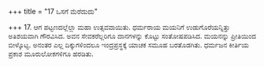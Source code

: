 +++
title = "17 ಒಸಗೆ ಮೆರೆದುದು"

+++
17. ಆಗ ಪಟ್ಟಣದಲ್ಲೆಲ್ಲಾ ಮಹಾ ಉತ್ಸವವಾಯಿತು. ಧರ್ಮರಾಯ ಮಯನಿಗೆ ಉಡುಗೊರೆಯನ್ನಿತ್ತು ಅತಿಶಯವಾಗಿ ಗೌರವಿಸಿದ. ಅವನ ಸೇವಕರೆಲ್ಲರಿಗೂ ದಾನಗಳನ್ನು ಕೊಟ್ಟು ಸಂತೋಷಪಡಿಸಿದ. ಮಯನನ್ನು ಪ್ರೀತಿಯಿಂದ ಬೀಳ್ಕೊಟ್ಟ. ಅನಂತರ ಎಲ್ಲ ದಿಕ್ಕುಗಳಿಂದಲೂ ಇಂದ್ರಪ್ರಸ್ಥಕ್ಕೆ ಯಾಚಕ ಸಮೂಹ ಬರತೊಡಗಿತು. ಧರ್ಮಜನ ಕೀರ್ತಿಯ ಪ್ರಕಾಶ ಮೂರುಲೋಕಗಳಿಗೂ ಹರಡಿತು.
